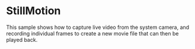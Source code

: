 StillMotion
===========

This sample shows how to capture live video from the system camera, and recording individual frames to create a new movie file that can then be played back.
